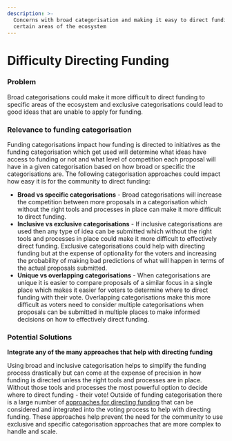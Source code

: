 ```yaml
---
description: >-
  Concerns with broad categorisation and making it easy to direct funding to
  certain areas of the ecosystem
---
```


# Difficulty Directing Funding

### Problem

Broad categorisations could make it more difficult to direct funding to specific areas of the ecosystem and exclusive categorisations could lead to good ideas that are unable to apply for funding.



### **Relevance to funding categorisation**

Funding categorisations impact how funding is directed to initiatives as the funding categorisation which get used will determine what ideas have access to funding or not and what level of competition each proposal will have in a given categorisation based on how broad or specific the categorisations are. The following categorisation approaches could impact how easy it is for the community to direct funding:

* **Broad vs specific categorisations** - Broad categorisations will increase the competition between more proposals in a categorisation which without the right tools and processes in place can make it more difficult to direct funding.
* **Inclusive vs exclusive categorisations** - If inclusive categorisations are used then any type of idea can be submitted which without the right tools and processes in place could make it more difficult to effectively direct funding. Exclusive categorisations could help with directing funding but at the expense of optionality for the voters and increasing the probability of making bad predictions of what will happen in terms of the actual proposals submitted.
* **Unique vs overlapping categorisations** - When categorisations are unique it is easier to compare proposals of a similar focus in a single place which makes it easier for voters to determine where to direct funding with their vote. Overlapping categorisations make this more difficult as voters need to consider multiple categorisations when proposals can be submitted in multiple places to make informed decisions on how to effectively direct funding.



### Potential Solutions



**Integrate any of the many approaches that help with directing funding**

Using broad and inclusive categorisation helps to simplify the funding process drastically but can come at the expense of precision in how funding is directed unless the right tools and processes are in place. Without those tools and processes the most powerful option to decide where to direct funding - their vote! Outside of funding categorisation there is a large number of [approaches for directing funding](../../categorisation-analysis/approaches-for-directing-funding.md) that can be considered and integrated into the voting process to help with directing funding. These approaches help prevent the need for the community to use exclusive and specific categorisation approaches that are more complex to handle and scale.&#x20;
